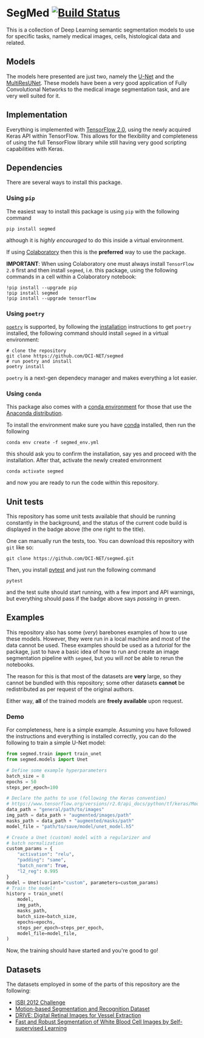 # SegMed [![Build Status](https://travis-ci.org/DCI-NET/segmed.svg?branch=master)](https://travis-ci.org/DCI-NET/segmed)

This is a collection of Deep Learning semantic segmentation models to use for
specific tasks, namely medical images, cells, histological data and related.

## Models

The models here presented are just two, namely the [U-Net](https://arxiv.org/pdf/1505.04597.pdf)
and the [MultiResUNet](https://arxiv.org/pdf/1902.04049.pdf). These models have been a very good
application of Fully Convolutional Networks to the medical image segmentation task, and are very
well suited for it.

## Implementation

Everything is implemented with [TensorFlow 2.0](tensorflow.org), using the newly acquired Keras API
within TensorFlow. This allows for the flexibility and completeness of using the full TensorFlow
library while still having very good scripting capabilities with Keras.

## Dependencies

There are several ways to install this package.

### Using `pip`

The easiest way to install this package is using `pip` with the following command

    pip install segmed

although it is _highly encouraged_ to do this inside a virtual environment.

If using [Colaboratory](https://colab.research.google.com/notebooks/welcome.ipynb)
then this is the **preferred** way to use the package.

**IMPORTANT**: When using Colaboratory one must always install `TensorFlow 2.0` first and then install `segmed`,
i.e. this package, using the following commands in a cell within a Colaboratory notebook:
```
!pip install --upgrade pip
!pip install segmed
!pip install --upgrade tensorflow
```

### Using `poetry`

[`poetry`](https://poetry.eustace.io/) is supported, by following the
[installation](https://poetry.eustace.io/docs/#installation) instructions to get `poetry` installed, the following
command should install `segmed` in a virtual environment:
```shell
# clone the repository
git clone https://github.com/DCI-NET/segmed
# run poetry and install
poetry install
```

`poetry` is a next-gen dependecy manager and makes everything a lot easier.

### Using `conda`

This package also comes with a
[conda environment](https://docs.conda.io/projects/conda/en/latest/user-guide/tasks/manage-environments.html)
for those that use the [Anaconda distribution](https://www.anaconda.com/distribution/).

To install the environment make sure you have [conda](https://conda.io/en/latest/) installed, then run the following

    conda env create -f segmed_env.yml

this should ask you to confirm the installation, say yes and proceed with the installation. After that, activate the newly
created environment

    conda activate segmed

and now you are ready to run the code within this repository.

## Unit tests

This repository has some unit tests available that should be running constantly in the background,
and the status of the current code build is displayed in the badge above (the one right to the title).

One can manually run the tests, too. You can download this repository with `git` like so:

    git clone https://github.com/DCI-NET/segmed.git

Then, you install [pytest](https://pytest.org/en/latest/) and just run the following command

    pytest

and the test suite should start running, with a few import and API warnings, but everything should pass
if the badge above says _passing_ in green.

## Examples

This repository also has some (_very_) barebones examples of how to use these models.
However, they were run in a local machine and most of the data cannot be used.
These examples should be used as a _tutorial_ for the package,
just to have a basic idea of how to run and create an image segmentation pipeline with `segmed`, 
but you will _not_ be able to rerun the notebooks.

The reason for this is that most of the datasets are **very** large, so they cannot be bundled
with this repository; some other datasets **cannot** be redistributed as per request of the original authors.

Either way, **all** of the trained models are **freely available** upon request.

### Demo

For completeness, here is a simple example. Assuming you have followed the instructions and everything is installed
correctly, you can do the following to train a simple U-Net model:
```python
from segmed.train import train_unet
from segmed.models import Unet

# Define some example hyperparameters
batch_size = 8
epochs = 50
steps_per_epoch=100

# Declare the paths to use (following the Keras convention)
# https://www.tensorflow.org/versions/r2.0/api_docs/python/tf/keras/Model#fit_generator
data_path = "general/path/to/images"
img_path = data_path + "augmented/images/path"
masks_path = data_path + "augmented/masks/path"
model_file = "path/to/save/model/unet_model.h5"

# Create a Unet (custom) model with a regularizer and
# batch normalization
custom_params = {
    "activation": "relu",
    "padding": "same",
    "batch_norm": True,
    "l2_reg": 0.995
}
model = Unet(variant="custom", parameters=custom_params)
# Train the model!
history = train_unet(
    model,
    img_path,
    masks_path,
    batch_size=batch_size,
    epochs=epochs,
    steps_per_epoch=steps_per_epoch,
    model_file=model_file,
)
```
Now, the training should have started and you're good to go!

## Datasets

The datasets employed in some of the parts of this repository are the following:

- [ISBI 2012 Challenge](http://brainiac2.mit.edu/isbi_challenge/home)
- [Motion-based Segmentation and Recognition Dataset](http://mi.eng.cam.ac.uk/research/projects/VideoRec/CamVid/)
- [DRIVE: Digital Retinal Images for Vessel Extraction](https://www.isi.uu.nl/Research/Databases/DRIVE/)
- [Fast and Robust Segmentation of White Blood Cell Images by Self-supervised Learning](https://github.com/zxaoyou/segmentation_WBC)